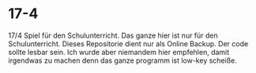 # 17-4
17/4 Spiel für den Schulunterricht.
Das ganze hier ist nur für den Schulunterricht. 
Dieses Repositorie dient nur als Online Backup. 
Der code sollte lesbar sein. Ich wurde aber niemandem hier empfehlen, damit irgendwas zu machen
denn das ganze programm ist low-key scheiße.
